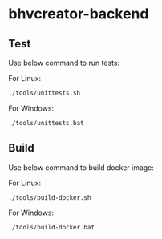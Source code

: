 # bhvcreator-backend

## Test

Use below command to run tests:

For Linux:

```bash
./tools/unittests.sh
```

For Windows:

```bat
./tools/unittests.bat
```

## Build

Use below command to build docker image:

For Linux:

```bash
./tools/build-docker.sh
```

For Windows:

```bat
./tools/build-docker.bat
```

